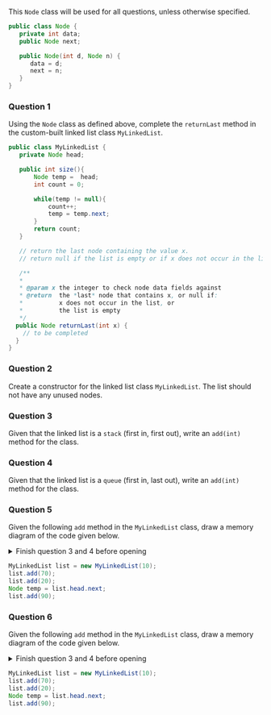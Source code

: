 This `Node` class will be used for all questions, unless otherwise specified.

```java
public class Node {
   private int data;
   public Node next;

   public Node(int d, Node n) {
      data = d;
      next = n;
   }
}
```

### Question 1
Using the `Node` class as defined above, complete the `returnLast` method in the custom-built linked list class `MyLinkedList`.
```java
public class MyLinkedList {
   private Node head;

   public int size(){
       Node temp =  head;
       int count = 0;

       while(temp != null){
           count++;
           temp = temp.next;
       }
       return count;
   }

   // return the last node containing the value x.
   // return null if the list is empty or if x does not occur in the list.

   /** 
   *
   * @param x the integer to check node data fields against
   * @return  the *last* node that contains x, or null if:
   *          x does not occur in the list, or
   *          the list is empty
   */
  public Node returnLast(int x) {
    // to be completed
  }
}
```

### Question 2
Create a constructor for the linked list class `MyLinkedList`. The list should not have any unused nodes.

### Question 3
Given that the linked list is a `stack` (first in, first out), write an `add(int)` method for the class.

### Question 4
Given that the linked list is a `queue` (first in, last out), write an `add(int)` method for the class.

### Question 5
Given the following `add` method in the `MyLinkedList` class, draw a memory diagram of the code given below.

<details><summary>Finish question 3 and 4 before opening</summary>
<p>

```java
public void add(int n) {
  head = new Node(n, head);
}
```
</p>
</details>

```Java
MyLinkedList list = new MyLinkedList(10);
list.add(70);
list.add(20);
Node temp = list.head.next;
list.add(90);
```

### Question 6
Given the following `add` method in the `MyLinkedList` class, draw a memory diagram of the code given below.

<details><summary>Finish question 3 and 4 before opening</summary>
<p>

```java
public void add(int n) {
  if(head == null) {
    head = new Node(n, null);
    return;
  }
  Node temp = head;
  while(temp.next != null) {
    temp = temp.next;
  }
  temp.next = new Node(n, null);
}
```
</p>
</details>

```Java
MyLinkedList list = new MyLinkedList(10);
list.add(70);
list.add(20);
Node temp = list.head.next;
list.add(90);
```
